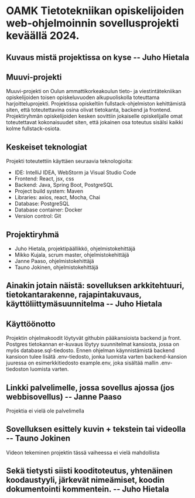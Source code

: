 # OAMK Tietotekniikan opiskelijoiden web-ohjelmoinnin sovellusprojekti keväällä 2024.

## Kuvaus mistä projektissa on kyse  --  Juho Hietala

## Muuvi-projekti

Muuvi-projekti on Oulun ammattikorkeakoulun tieto- ja viestintätekniikan opiskelijoiden toisen opiskeluvuoden alkupuoliskolla toteuttama harjoitteluprojekti.
Projektissa opiskeltiin fullstack-ohjelmiston kehittämistä siten, että toteutettavina osina olivat tietokanta, backend ja frontend. Projektiryhmän opiskelijoiden kesken sovittiin jokaiselle opiskelijalle omat toteutettavat kokonaisuudet siten, että jokainen osa toteutus sisälsi kaikki kolme fullstack-osiota.

## Keskeiset teknologiat

Projekti toteutettiin käyttäen seuraavia teknologioita: 
- IDE: IntelliJ IDEA, WebStorm  ja Visual Studio Code
- Frontend: React, jsx, css
- Backend: Java, Spring Boot, PostgreSQL
- Project build system: Maven
- Libraries: axios, react, Mocha, Chai
- Database: PostgreSQL
- Database container: Docker
- Version control: Git


## Projektiryhmä

- Juho Hietala, projektipäällikkö, ohjelmistokehittäjä
- Mikko Kujala, scrum master, ohjelmistokehittäjä
- Janne Paaso, ohjelmistokehittäjä
- Tauno Jokinen, ohjelmistokehittäjä

## Ainakin jotain näistä: sovelluksen arkkitehtuuri, tietokantarakenne, rajapintakuvaus, käyttöliittymäsuunnitelma  --  Juho Hietala

## Käyttöönotto

Projektin ohjelmakoodit löytyvät githubin pääkansioista backend ja front. Postgres tietokannan er-kuvaus löytyy suunnitelmat kansiosta, jossa on myös database.sql-tiedosto. Ennen ohjelman käynnistämistä backend kansioon tulee lisätä .env-tiedosto, jonka luomista varten backend-kansion juuressa on esimerkkitiedosto example.env, joka sisältää mallin .env-tiedoston luomista varten.

## Linkki palvelimelle, jossa sovellus ajossa (jos webbisovellus)  --  Janne Paaso

Projektia ei vielä ole palvelimella

## Sovelluksen esittely kuvin + tekstein tai videolla  --  Tauno Jokinen

Videon tekeminen projektin tässä vaiheessa ei vielä mahdollista

## Sekä tietysti siisti kooditoteutus, yhtenäinen koodaustyyli, järkevät nimeämiset, koodin dokumentointi kommentein.  --  Juho Hietala

